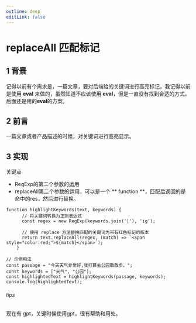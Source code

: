 ```yaml
---
outline: deep
editLink: false
---
```


# replaceAll 匹配标记

## 1 背景

记得以前有个需求是，一篇文章，要对后端给的关键词进行高亮标记，我记得以前是使用 **eval** 来做的，虽然知道不应该使用 **eval**，但是一直没有找到合适的方式，后面还是用的**eval**的方案。

## 2 前言

一篇文章或者产品描述的时候，对关键词进行高亮显示。

## 3 实现

关键点
- RegExp的第二个参数的运用
- replaceAll第二个参数的运用，可以是一个 ** function **，匹配后返回的是命中的res，然后进行替换。

```
function highlightKeywords(text, keywords) {
      // 将关键词转换为正则表达式
      const regex = new RegExp(keywords.join('|'), 'ig');

      // 使用 replace 方法替换匹配的关键词为带有红色标记的版本
      return text.replaceAll(regex, (match) => `<span style="color:red;">${match}</span>`);
    }

// 示例用法
const passage = "今天天气非常好,我打算去公园散散步。";
const keywords = ["天气", "公园"];
const highlightedText = highlightKeywords(passage, keywords);
console.log(highlightedText);
```

###### tips
现在有 gpt，关键时候使用gpt，很有帮助和用处。

